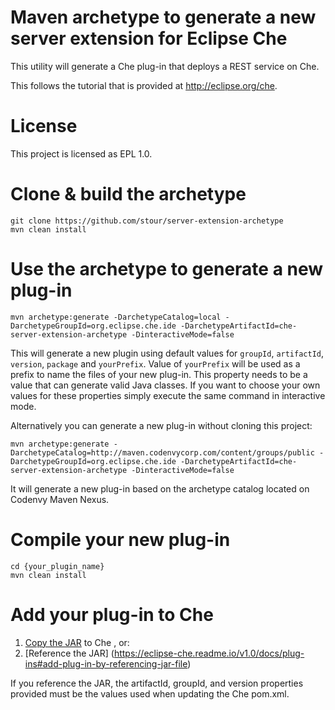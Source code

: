 # Maven archetype to generate a new server extension for Eclipse Che
This utility will generate a Che plug-in that deploys a REST service on Che.

This follows the tutorial that is provided at http://eclipse.org/che.

# License
This project is licensed as EPL 1.0.

# Clone & build the archetype
    git clone https://github.com/stour/server-extension-archetype
    mvn clean install

# Use the archetype to generate a new plug-in
    mvn archetype:generate -DarchetypeCatalog=local -DarchetypeGroupId=org.eclipse.che.ide -DarchetypeArtifactId=che-server-extension-archetype -DinteractiveMode=false
This will generate a new plugin using default values for `groupId`, `artifactId`, `version`, `package` and `yourPrefix`.
Value of `yourPrefix` will be used as a prefix to name the files of your new plug-in. This property needs to be a value that can generate valid Java classes.
If you want to choose your own values for these properties simply execute the same command in interactive mode.

Alternatively you can generate a new plug-in without cloning this project:
```
mvn archetype:generate -DarchetypeCatalog=http://maven.codenvycorp.com/content/groups/public -DarchetypeGroupId=org.eclipse.che.ide -DarchetypeArtifactId=che-server-extension-archetype -DinteractiveMode=false
```
It will generate a new plug-in based on the archetype catalog located on Codenvy Maven Nexus.

# Compile your new plug-in
    cd {your_plugin_name}
    mvn clean install

# Add your plug-in to Che
1. [Copy the JAR](https://eclipse-che.readme.io/v1.0/docs/plug-ins#add-plug-in-by-copying-jar-file) to Che , or:
2. [Reference the JAR] (https://eclipse-che.readme.io/v1.0/docs/plug-ins#add-plug-in-by-referencing-jar-file)

If you reference the JAR, the artifactId, groupId, and version properties provided must be the values used when updating the Che pom.xml.
